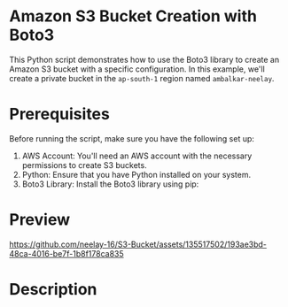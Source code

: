 # Amazon S3 Bucket Creation with Boto3

This Python script demonstrates how to use the Boto3 library to create an Amazon S3 bucket with a specific configuration. In this example, we'll create a private bucket in the `ap-south-1` region named `ambalkar-neelay`.

# Prerequisites

Before running the script, make sure you have the following set up:

1. AWS Account: You'll need an AWS account with the necessary permissions to create S3 buckets.
2. Python: Ensure that you have Python installed on your system.
3. Boto3 Library: Install the Boto3 library using pip:


# Preview

https://github.com/neelay-16/S3-Bucket/assets/135517502/193ae3bd-48ca-4016-be7f-1b8f178ca835


# Description


